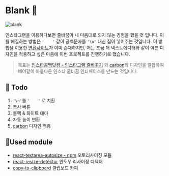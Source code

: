 # Blank 👏

![blank](/img/blank.gif)

인스타그램을 이용하다보면 줄바꿈이 내 마음대로 되지 않는 경험을 했을 것 입니다. 이를 해결하는 방법은 `'⠀⠀⠀'` 같이 공백문자를 `'\n'` 대신 집어 넣어주는 것입니다. 이 방법을 이용한 [변환사이트](http://instablank.com)가 이미 존재하지만, 저는 조금 더 텍스트에디터와 같이 이쁜 디자인을 적용하고 싶은 마음에 이번 프로젝트를 진행하기로 했습니다.

> 목표는 [인스타공백닷컴 - 인스타그램 줄바꾸기](http://instablank.com) 와 [carbon](https://carbon.now.sh/)의 디자인을 결합하여 베어같이 아름다운 인스타 줄바꿈 인터페이스를 만드는 것입니다.

## 🙏 Todo

1.  `'\n'`를 `'⠀⠀⠀'` 로 치환
2.  복사 버튼
3.  블랙 & 화이트 테마
4.  자동 높이 변환
5.  [carbon](https://carbon.now.sh/) 디자인 적용

## 💪Used module

- [react-textarea-autosize - npm](https://www.npmjs.com/package/react-textarea-autosize) 오토리사이징 모듈
- [react-resize-detector](https://github.com/maslianok/react-resize-detector) 윈도우 리사이징 디텍터
- [copy-to-clipboard](https://github.com/nkbt/react-copy-to-clipboard) 클립보드 카피
